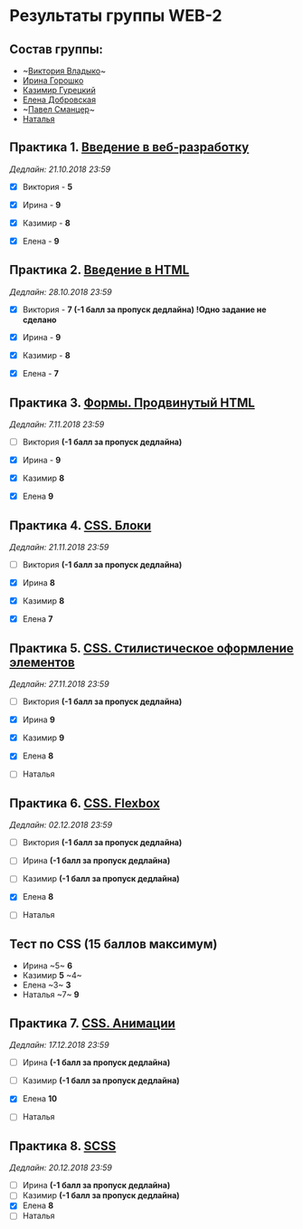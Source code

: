 # Результаты группы WEB-2

## Состав группы:

* ~[Виктория Владыко](https://github.com/AdukarIT/VladykoVP)~
* [Ирина Горошко](https://github.com/AdukarIT/GoroshkoIP)
* [Казимир Гурецкий](https://github.com/AdukarIT/GureckyjKV)
* [Елена Добровская](https://github.com/AdukarIT/DobrovskayaEF)
* ~[Павел Сманцер](https://github.com/AdukarIT/SmanzerPL)~
* [Наталья](https://github.com/AdukarIT/AbramovichNV)


## Практика 1. [Введение в веб-разработку](task1.pdf)

*Дедлайн: 21.10.2018 23:59*

- [x] Виктория - **5**
- [x] Ирина - **9**
- [x] Казимир - **8**
- [x] Елена - **9**


## Практика 2. [Введение в HTML](HTML-bases.md)

*Дедлайн: 28.10.2018 23:59*

- [x] Виктория - **7 (-1 балл за пропуск дедлайна) !Одно задание не сделано**
- [x] Ирина - **9**
- [x] Казимир - **8**
- [x] Елена - **7**


## Практика 3. [Формы. Продвинутый HTML](HTML-advance.md)

*Дедлайн: 7.11.2018 23:59*

- [ ] Виктория **(-1 балл за пропуск дедлайна)**
- [x] Ирина - **9**
- [x] Казимир **8**
- [x] Елена **9**



## Практика 4. [CSS. Блоки](CSS-blocks.md)

*Дедлайн: 21.11.2018 23:59*

- [ ] Виктория **(-1 балл за пропуск дедлайна)**
- [x] Ирина **8**
- [x] Казимир **8**
- [x] Елена **7**


## Практика 5. [CSS. Стилистическое оформление элементов](CSS-styles.md)

*Дедлайн: 27.11.2018 23:59*

- [ ] Виктория **(-1 балл за пропуск дедлайна)**
- [x] Ирина **9**
- [x] Казимир **9**
- [x] Елена **8**
- [ ] Наталья


## Практика 6. [CSS. Flexbox](flexbox.pdf)

*Дедлайн: 02.12.2018 23:59*

- [ ] Виктория **(-1 балл за пропуск дедлайна)**
- [ ] Ирина **(-1 балл за пропуск дедлайна)**
- [ ] Казимир **(-1 балл за пропуск дедлайна)**
- [x] Елена **8**
- [ ] Наталья


## Тест по CSS (15 баллов максимум)

- Ирина ~5~ **6**
- Казимир **5** ~4~
- Елена ~3~ **3** 
- Наталья ~7~ **9**


## Практика 7. [CSS. Анимации](CSS-transition.md)

*Дедлайн: 17.12.2018 23:59*

- [ ] Ирина **(-1 балл за пропуск дедлайна)**
- [ ] Казимир **(-1 балл за пропуск дедлайна)**
- [x] Елена **10**
- [ ] Наталья


## Практика 8. [SCSS](SCSS.md)

*Дедлайн: 20.12.2018 23:59*

- [ ] Ирина **(-1 балл за пропуск дедлайна)**
- [ ] Казимир **(-1 балл за пропуск дедлайна)**
- [x] Елена **8**
- [ ] Наталья
